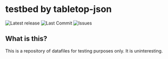 # testbed by tabletop-json

![Latest release](https://img.shields.io/github/release/tabletop-json/testbed)
![Last Commit](https://img.shields.io/github/last-commit/tabletop-json/testbed/master)
![Issues](https://img.shields.io/github/issues/tabletop-json/testbed)

## What is this?
This is a repository of datafiles for testing purposes only. It is uninteresting.
